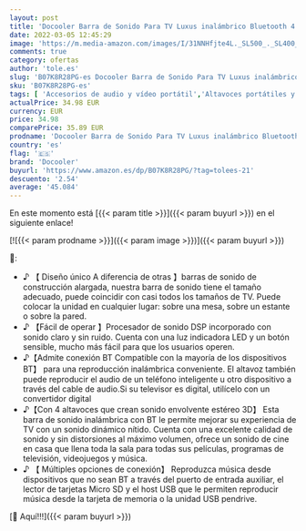 ```yaml
---
layout: post
title: 'Docooler Barra de Sonido Para TV Luxus inalámbrico Bluetooth 4.0 Altavoz SoundBar TV de Cine en casa 3D de Bass televisor de subwoofer con RCA Line con Mando a Distancia'
date: 2022-03-05 12:45:29
image: 'https://m.media-amazon.com/images/I/31NNHfjte4L._SL500_._SL400_.jpg'
comments: true
category: ofertas
author: 'tole.es'
slug: 'B07K8R28PG-es Docooler Barra de Sonido Para TV Luxus inalámbrico...'
sku: 'B07K8R28PG-es'
tags: [ 'Accesorios de audio y vídeo portátil','Altavoces portátiles y altavoces con puerto dock','Audio y vídeo portátil','Electrónica','Equipos de home cinema','TV, vídeo y home cinema','docooler','televisor', ]
actualPrice: 34.98 EUR
currency: EUR
price: 34.98
comparePrice: 35.89 EUR
prodname: 'Docooler Barra de Sonido Para TV Luxus inalámbrico Bluetooth 4.0 Altavoz SoundBar TV de Cine en casa 3D de Bass televisor de subwoofer con RCA Line con Mando a Distancia'
country: 'es'
flag: '🇪🇸'
brand: 'Docooler'
buyurl: 'https://www.amazon.es/dp/B07K8R28PG/?tag=tolees-21'
descuento: '2.54'
average: '45.084'
---
```


En este momento está [{{< param title >}}]({{< param buyurl >}}) en el siguiente enlace!

[![{{< param prodname >}}]({{< param image >}})]({{< param buyurl >}})

🔎:

- ♪ 【 Diseño único A diferencia de otras 】barras de sonido de construcción alargada, nuestra barra de sonido tiene el tamaño adecuado, puede coincidir con casi todos los tamaños de TV. Puede colocar la unidad en cualquier lugar: sobre una mesa, sobre un estante o sobre la pared.
- ♪ 【Fácil de operar 】Procesador de sonido DSP incorporado con sonido claro y sin ruido. Cuenta con una luz indicadora LED y un botón sensible, mucho más fácil para que los usuarios operen.
- ♪【Admite conexión BT Compatible con la mayoría de los dispositivos BT】 para una reproducción inalámbrica conveniente. El altavoz también puede reproducir el audio de un teléfono inteligente u otro dispositivo a través del cable de audio.Si su televisor es digital, utilícelo con un convertidor digital
- ♪【Con 4 altavoces que crean sonido envolvente estéreo 3D】 Esta barra de sonido inalámbrica con BT le permite mejorar su experiencia de TV con un sonido dinámico nítido. Cuenta con una excelente calidad de sonido y sin distorsiones al máximo volumen, ofrece un sonido de cine en casa que llena toda la sala para todas sus películas, programas de televisión, videojuegos y música.
- ♪ 【 Múltiples opciones de conexión】 Reproduzca música desde dispositivos que no sean BT a través del puerto de entrada auxiliar, el lector de tarjetas Micro SD y el host USB que le permiten reproducir música desde la tarjeta de memoria o la unidad USB pendrive.

[🛒 Aquí!!!]({{< param buyurl >}})

